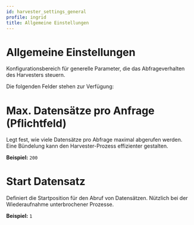 ```yaml
---
id: harvester_settings_general
profile: ingrid  
title: Allgemeine Einstellungen  
---
```


# Allgemeine Einstellungen

Konfigurationsbereich für generelle Parameter, die das Abfrageverhalten des Harvesters steuern.

Die folgenden Felder stehen zur Verfügung:

# Max. Datensätze pro Anfrage (Pflichtfeld)

Legt fest, wie viele Datensätze pro Abfrage maximal abgerufen werden. Eine Bündelung kann den Harvester-Prozess effizienter gestalten.

**Beispiel:** `200`

# Start Datensatz

Definiert die Startposition für den Abruf von Datensätzen. Nützlich bei der Wiederaufnahme unterbrochener Prozesse.

**Beispiel:** `1`
